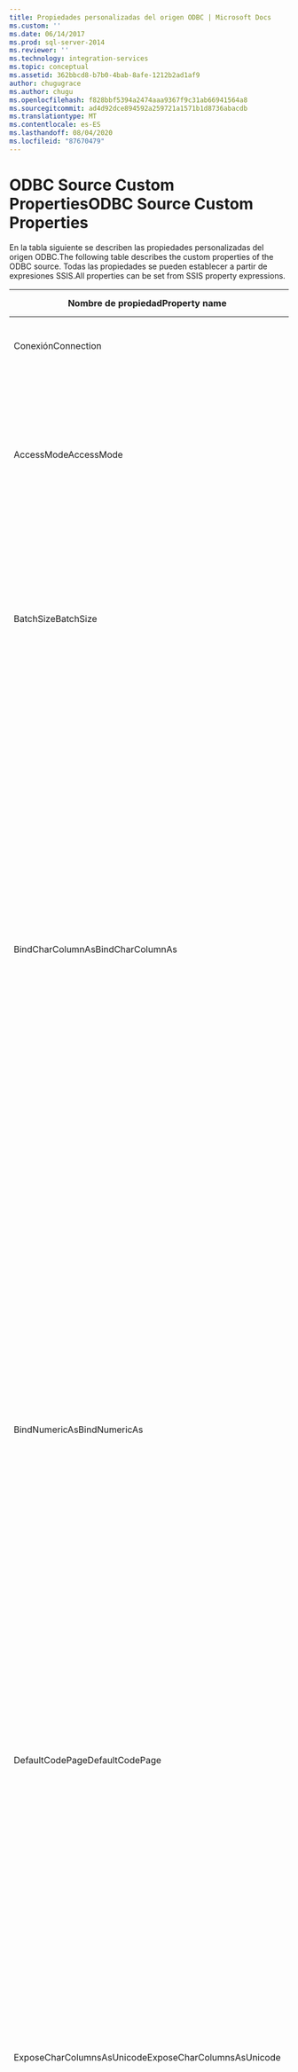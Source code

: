 ```yaml
---
title: Propiedades personalizadas del origen ODBC | Microsoft Docs
ms.custom: ''
ms.date: 06/14/2017
ms.prod: sql-server-2014
ms.reviewer: ''
ms.technology: integration-services
ms.topic: conceptual
ms.assetid: 362bbcd8-b7b0-4bab-8afe-1212b2ad1af9
author: chugugrace
ms.author: chugu
ms.openlocfilehash: f828bbf5394a2474aaa9367f9c31ab66941564a8
ms.sourcegitcommit: ad4d92dce894592a259721a1571b1d8736abacdb
ms.translationtype: MT
ms.contentlocale: es-ES
ms.lasthandoff: 08/04/2020
ms.locfileid: "87670479"
---
```

# <a name="odbc-source-custom-properties"></a><span data-ttu-id="3b979-102">ODBC Source Custom Properties</span><span class="sxs-lookup"><span data-stu-id="3b979-102">ODBC Source Custom Properties</span></span>
  <span data-ttu-id="3b979-103">En la tabla siguiente se describen las propiedades personalizadas del origen ODBC.</span><span class="sxs-lookup"><span data-stu-id="3b979-103">The following table describes the custom properties of the ODBC source.</span></span> <span data-ttu-id="3b979-104">Todas las propiedades se pueden establecer a partir de expresiones SSIS.</span><span class="sxs-lookup"><span data-stu-id="3b979-104">All properties can be set from SSIS property expressions.</span></span>  
  
|<span data-ttu-id="3b979-105">Nombre de propiedad</span><span class="sxs-lookup"><span data-stu-id="3b979-105">Property name</span></span>|<span data-ttu-id="3b979-106">Tipo de datos</span><span class="sxs-lookup"><span data-stu-id="3b979-106">Data Type</span></span>|<span data-ttu-id="3b979-107">Descripción</span><span class="sxs-lookup"><span data-stu-id="3b979-107">Description</span></span>|  
|-------------------|---------------|-----------------|  
|<span data-ttu-id="3b979-108">Conexión</span><span class="sxs-lookup"><span data-stu-id="3b979-108">Connection</span></span>|<span data-ttu-id="3b979-109">Conexión ODBC</span><span class="sxs-lookup"><span data-stu-id="3b979-109">ODBC Connection</span></span>|<span data-ttu-id="3b979-110">Conexión ODBC para acceder a la base de datos de origen.</span><span class="sxs-lookup"><span data-stu-id="3b979-110">An ODBC connection to access the source database.</span></span>|  
|<span data-ttu-id="3b979-111">AccessMode</span><span class="sxs-lookup"><span data-stu-id="3b979-111">AccessMode</span></span>|<span data-ttu-id="3b979-112">Integer (enumeración)</span><span class="sxs-lookup"><span data-stu-id="3b979-112">Integer (enumeration)</span></span>|<span data-ttu-id="3b979-113">Modo que se usa para tener acceso a la base de datos.</span><span class="sxs-lookup"><span data-stu-id="3b979-113">The mode used to access the database.</span></span> <span data-ttu-id="3b979-114">Los valores posibles son Nombre de tabla (0) y Comando SQL (1).</span><span class="sxs-lookup"><span data-stu-id="3b979-114">The possible values are Table Name (0) and SQL Command (1).</span></span><br /><br /> <span data-ttu-id="3b979-115">Nombre de tabla (0) es el valor predeterminado.</span><span class="sxs-lookup"><span data-stu-id="3b979-115">The default is Table Name (0).</span></span>|  
|<span data-ttu-id="3b979-116">BatchSize</span><span class="sxs-lookup"><span data-stu-id="3b979-116">BatchSize</span></span>|<span data-ttu-id="3b979-117">Entero</span><span class="sxs-lookup"><span data-stu-id="3b979-117">Integer</span></span>|<span data-ttu-id="3b979-118">Tamaño de lote para la extracción masiva.</span><span class="sxs-lookup"><span data-stu-id="3b979-118">The size of the batch for bulk extraction.</span></span> <span data-ttu-id="3b979-119">Es el número de registros extraídos como matriz.</span><span class="sxs-lookup"><span data-stu-id="3b979-119">This is the number of records extracted as an array.</span></span> <span data-ttu-id="3b979-120">Si el proveedor ODBC seleccionado no admite matrices, el tamaño de lote es 1.</span><span class="sxs-lookup"><span data-stu-id="3b979-120">If the selected ODBC provider does not support arrays, the batch size is 1.</span></span>|  
|<span data-ttu-id="3b979-121">BindCharColumnAs</span><span class="sxs-lookup"><span data-stu-id="3b979-121">BindCharColumnAs</span></span>|<span data-ttu-id="3b979-122">Integer (enumeración)</span><span class="sxs-lookup"><span data-stu-id="3b979-122">Integer (enumeration)</span></span>|<span data-ttu-id="3b979-123">Esta propiedad determina cómo el origen ODBC enlaza las columnas con tipos string de varios bytes como SQL_CHAR, SQL_VARCHAR o SQL_LONGVARCHAR.</span><span class="sxs-lookup"><span data-stu-id="3b979-123">This property determines how the ODBC source binds columns with multiple-byte string types such as SQL_CHAR, SQL_VARCHAR, or SQL_LONGVARCHAR.</span></span><br /><br /> <span data-ttu-id="3b979-124">Los valores posibles son Unicode (0), que enlaza las columnas como SQL_C_WCHAR, y ANSI (1), que enlaza las columnas como SQL_C_CHAR).</span><span class="sxs-lookup"><span data-stu-id="3b979-124">The possible values are Unicode (0), which binds the columns as SQL_C_WCHAR, and ANSI (1), which binds the columns as SQL_C_CHAR).</span></span> <span data-ttu-id="3b979-125">El valor predeterminado es Unicode (0).</span><span class="sxs-lookup"><span data-stu-id="3b979-125">The default is Unicode (0).</span></span><br /><br /> <span data-ttu-id="3b979-126">**Nota**: la propiedad no está disponible en el **Editor de origen de ODBC**, pero se puede establecer con el **Editor avanzado**.</span><span class="sxs-lookup"><span data-stu-id="3b979-126">**Note**: This property is not available in the **ODBC Source Editor**, but can be set by using the **Advanced Editor**.</span></span>|  
|<span data-ttu-id="3b979-127">BindNumericAs</span><span class="sxs-lookup"><span data-stu-id="3b979-127">BindNumericAs</span></span>|<span data-ttu-id="3b979-128">Integer (enumeración)</span><span class="sxs-lookup"><span data-stu-id="3b979-128">Integer (enumeration)</span></span>|<span data-ttu-id="3b979-129">Esta propiedad determina el modo en que el origen ODBC enlaza columnas con datos numéricos con los tipos de datos SQL_TYPE_NUMERIC y SQL_TYPE_DECIMAL.</span><span class="sxs-lookup"><span data-stu-id="3b979-129">This property determines how the ODBC source binds columns with numeric data with data types SQL_TYPE_NUMERIC and SQL_TYPE_DECIMAL.</span></span><br /><br /> <span data-ttu-id="3b979-130">Las opciones posibles son Char (0), que enlaza las columnas como SQL_C_CHAR y Numeric (1), que enlaza las columnas como SQL_C_NUMERIC.</span><span class="sxs-lookup"><span data-stu-id="3b979-130">The possible options are Char (0), which binds the columns as SQL_C_CHAR and Numeric (1), which binds the columns as SQL_C_NUMERIC.</span></span> <span data-ttu-id="3b979-131">El valor predeterminado es Char (0).</span><span class="sxs-lookup"><span data-stu-id="3b979-131">The default value is Char (0).</span></span><br /><br /> <span data-ttu-id="3b979-132">**Nota**: la propiedad no está disponible en el **Editor de origen de ODBC**, pero se puede establecer con el **Editor avanzado**.</span><span class="sxs-lookup"><span data-stu-id="3b979-132">**Note**: This property is not available in the **ODBC Source Editor**, but can be set by using the **Advanced Editor**.</span></span>|  
|<span data-ttu-id="3b979-133">DefaultCodePage</span><span class="sxs-lookup"><span data-stu-id="3b979-133">DefaultCodePage</span></span>|<span data-ttu-id="3b979-134">Entero</span><span class="sxs-lookup"><span data-stu-id="3b979-134">Integer</span></span>|<span data-ttu-id="3b979-135">Página de códigos que se usará para las columnas de salida.</span><span class="sxs-lookup"><span data-stu-id="3b979-135">The code page to use for string output columns.</span></span><br /><br /> <span data-ttu-id="3b979-136">**Nota**: la propiedad no está disponible en el **Editor de origen de ODBC**, pero se puede establecer con el **Editor avanzado**.</span><span class="sxs-lookup"><span data-stu-id="3b979-136">**Note**: This property is not available in the **ODBC Source Editor**, but can be set by using the **Advanced Editor**.</span></span>|  
|<span data-ttu-id="3b979-137">ExposeCharColumnsAsUnicode</span><span class="sxs-lookup"><span data-stu-id="3b979-137">ExposeCharColumnsAsUnicode</span></span>|<span data-ttu-id="3b979-138">Boolean</span><span class="sxs-lookup"><span data-stu-id="3b979-138">Boolean</span></span>|<span data-ttu-id="3b979-139">Esta propiedad determina el modo en que el componente expone las columnas CHAR.</span><span class="sxs-lookup"><span data-stu-id="3b979-139">This property determines how the component exposes CHAR columns.</span></span> <span data-ttu-id="3b979-140">El valor predeterminado es False, que indica que las columnas CHAR se exponen como cadenas de varios bytes (DT_STR).</span><span class="sxs-lookup"><span data-stu-id="3b979-140">The default value is False, which indicates that CHAR columns are exposed as multi-byte strings (DT_STR).</span></span> <span data-ttu-id="3b979-141">Si es True, las columnas CHAR se exponen como cadenas anchas (DT_WSTR).</span><span class="sxs-lookup"><span data-stu-id="3b979-141">If True, CHAR columns are exposed as wide strings (DT_WSTR).</span></span><br /><br /> <span data-ttu-id="3b979-142">**Nota**: la propiedad no está disponible en el **Editor de origen de ODBC**, pero se puede establecer con el **Editor avanzado**.</span><span class="sxs-lookup"><span data-stu-id="3b979-142">**Note**: This property is not available in the **ODBC Source Editor**, but can be set by using the **Advanced Editor**.</span></span>|  
|<span data-ttu-id="3b979-143">FetchMethod</span><span class="sxs-lookup"><span data-stu-id="3b979-143">FetchMethod</span></span>|<span data-ttu-id="3b979-144">Integer (enumeración)</span><span class="sxs-lookup"><span data-stu-id="3b979-144">Integer (enumeration)</span></span>|<span data-ttu-id="3b979-145">Método usado para obtener los datos.</span><span class="sxs-lookup"><span data-stu-id="3b979-145">The method used for getting the data.</span></span> <span data-ttu-id="3b979-146">Las opciones posibles son fila por fila (0) y lote (1).</span><span class="sxs-lookup"><span data-stu-id="3b979-146">The possible options are Row by row (0) and Batch (1).</span></span> <span data-ttu-id="3b979-147">El valor predeterminado es lote (1).</span><span class="sxs-lookup"><span data-stu-id="3b979-147">The default value is Batch (1).</span></span><br /><br /> <span data-ttu-id="3b979-148">Para obtener más información acerca de estas opciones, consulte [ODBC Source](odbc-source.md).</span><span class="sxs-lookup"><span data-stu-id="3b979-148">For more information about these options, see [ODBC Source](odbc-source.md).</span></span><br /><br /> <span data-ttu-id="3b979-149">**Nota**: la propiedad no está disponible en el **Editor de origen de ODBC**, pero se puede establecer con el **Editor avanzado**.</span><span class="sxs-lookup"><span data-stu-id="3b979-149">**Note**: This property is not available in the **ODBC Source Editor**, but can be set by using the **Advanced Editor**.</span></span>|  
|<span data-ttu-id="3b979-150">SqlCommand</span><span class="sxs-lookup"><span data-stu-id="3b979-150">SqlCommand</span></span>|<span data-ttu-id="3b979-151">String</span><span class="sxs-lookup"><span data-stu-id="3b979-151">String</span></span>|<span data-ttu-id="3b979-152">Comando SQL que se va a ejecutar cuando AccessMode se establece en SQL Command.</span><span class="sxs-lookup"><span data-stu-id="3b979-152">The SQL command to be executed when AccessMode is set to SQL Command.</span></span>|  
|<span data-ttu-id="3b979-153">StatementTimeout</span><span class="sxs-lookup"><span data-stu-id="3b979-153">StatementTimeout</span></span>|<span data-ttu-id="3b979-154">Entero</span><span class="sxs-lookup"><span data-stu-id="3b979-154">Integer</span></span>|<span data-ttu-id="3b979-155">Número de segundos que se esperará a que una instrucción SQL se ejecute antes de volver, con un error, a la aplicación.</span><span class="sxs-lookup"><span data-stu-id="3b979-155">The number of seconds to wait for an SQL statement to execute before returning, with an error, to the application.</span></span> <span data-ttu-id="3b979-156">El valor predeterminado es 0.</span><span class="sxs-lookup"><span data-stu-id="3b979-156">The default value is 0.</span></span> <span data-ttu-id="3b979-157">El valor 0 indica que el sistema no agota el tiempo de espera.</span><span class="sxs-lookup"><span data-stu-id="3b979-157">A value of 0 indicates that the system does not time out.</span></span>|  
|<span data-ttu-id="3b979-158">TableName</span><span class="sxs-lookup"><span data-stu-id="3b979-158">TableName</span></span>|<span data-ttu-id="3b979-159">String</span><span class="sxs-lookup"><span data-stu-id="3b979-159">String</span></span>|<span data-ttu-id="3b979-160">Nombre de la tabla con los datos que se usan cuando AccessMode se establece en el nombre de tabla.</span><span class="sxs-lookup"><span data-stu-id="3b979-160">The name of the table with the data that is being used when AccessMode is set to Table Name.</span></span>|  
|<span data-ttu-id="3b979-161">LobChunckSize</span><span class="sxs-lookup"><span data-stu-id="3b979-161">LobChunckSize</span></span>|<span data-ttu-id="3b979-162">Entero</span><span class="sxs-lookup"><span data-stu-id="3b979-162">Integer</span></span>|<span data-ttu-id="3b979-163">Asignación de tamaño del fragmento para las columnas LOB.</span><span class="sxs-lookup"><span data-stu-id="3b979-163">The chunk size allocation for LOB columns.</span></span>|  
||||  
  
## <a name="see-also"></a><span data-ttu-id="3b979-164">Consulte también</span><span class="sxs-lookup"><span data-stu-id="3b979-164">See Also</span></span>  
 <span data-ttu-id="3b979-165">[ODBC Source](odbc-source.md) </span><span class="sxs-lookup"><span data-stu-id="3b979-165">[ODBC Source](odbc-source.md) </span></span>  
 [<span data-ttu-id="3b979-166">Editor de orígenes ODBC &#40;página Administrador de conexiones&#41;</span><span class="sxs-lookup"><span data-stu-id="3b979-166">ODBC Source Editor &#40;Connection Manager Page&#41;</span></span>](../odbc-source-editor-connection-manager-page.md)  
  
  
